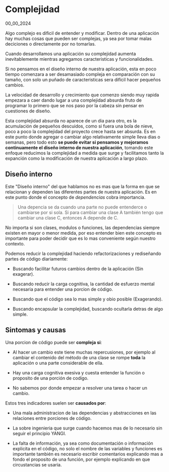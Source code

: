 # Complejidad
00_00_2024

Algo complejo es dificil de entender y modificar. Dentro de una aplicación hay muchas cosas que pueden ser complejas, ya sea por tomar malas deciciones o directamente por no tomarlas.

Cuando desarrollamos una aplicación su complejidad aumenta inevitablemente mientras agregamos caracteristicas y funcionalidades. 

Si no pensamos en el diseño interno de nuestra aplicación, esta en poco tiempo comenzara a ser desamasiado compleja en comparación con su tamaño, con solo un puñado de caracteristicas sera difícil hacer pequeños cambios. 

La velocidad de desarrollo y crecimiento que comenzo siendo muy rapida empezara a caer dando lugar a una complejidad absurda fruto de programar lo primero que se nos paso por la cabeza sin pensar en cuestiones de diseño.

Esta complejidad absurda no aparece de un dia para otro, es la acumulación de pequeños descuidos, como si fuera una bola de nieve, poco a poco la complejidad del proyecto crece hasta ser absurda. Es en este punto donde agregar o cambiar algo relativamente simple lleva dias o semanas, pero todo esto **se puede evitar si pensamos y mejoramos continuamente el diseño interno de nuestra aplicación**, tomando este enfoque reducimos la complejidad a medida que surge y facilitamos tanto la expanción como la modificación de nuestra aplicación a largo plazo.

## Diseño interno

Este "Diseño interno" del que hablamos no es mas que la forma en que se relacionan y dependen las diferentes partes de nuestra aplicación. Es en este punto donde el concepto de *dependencias* cobra importancia.

> Una depencia se da cuando una parte no puede entenderce o cambiarse por si sola. Si para cambiar una clase A también tengo que cambiar una clase C, entonces A depende de C. 

No importa si son clases, modulos o funciones, las dependencias siempre existen en mayor o menor medida, por eso entender bien este concepto es importante para poder decidir que es lo mas conveniente según nuestro contexto.

Podemos reducir la complejidad haciendo refactorizaciones y rediseñando partes de código diariamente:

* Buscando facilitar futuros cambios dentro de la aplicación (Sin exagerar).

* Buscando reducir la carga cognitiva, la cantidad de esfuerzo mental necesaria para entender una porcion de código.

* Buscando que el código sea lo mas simple y obio posible (Exagerando).

* Buscando encapsular la complejidad, buscando ocultarla detras de algo simple.

## Sintomas y causas

Una porcion de código puede ser **compleja si**:

* Al hacer un cambio este tiene muchas repercusiones, por ejemplo al cambiar el contenido del método de una clase se rompe **toda** la aplicación o una parte considerable de ella.

* Hay una carga cognitiva exesiva y cuesta entender la función o proposito de una porción de codigo.

* No sabemos por donde empezar a resolver una tarea o hacer un cambio.

Estos tres indicadores suelen ser **causados por**:

* Una mala administracion de las dependencias y abstracciones en las relaciones entre porciones de código.

* La sobre ingenieria que surge cuando hacemos mas de lo necesario sin seguir el principio YANGI.

* La falta de información, ya sea como documentación o información explicita en el código, no solo el nombre de las variables y funciones es importante también es necesario escribir comentarios explicando mas a fondo el proposito de una función, por ejemplo explicando en que circustancias se usaria.